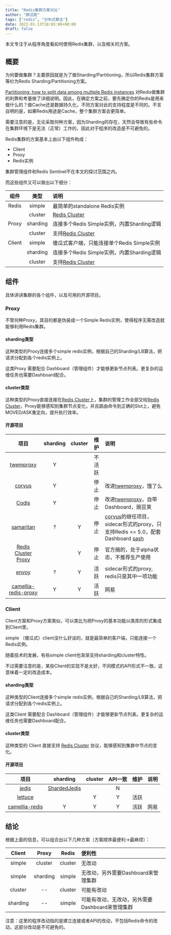 ```yaml
---
title: "Redis集群方案对比"
author: "颇忒脱"
tags: ["redis", "分布式算法"]
date: 2022-01-13T10:03:00+08:00
draft: false
---
```


本文专注于从程序角度看如何使用Redis集群，以及相关的方案。

<!--more-->

## 概要

为何要做集群？主要原因就是为了做Sharding/Partitioning，所以Redis集群方案等价为Redis Sharding/Partitioning方案。

[Partitioning: how to split data among multiple Redis instances][1] 对Redis做集群的利弊和考量做了详细说明。因此，在确定方案之前，要先确定你的Redis是用来做什么的？做Cache还是数据持久化，不同方案对此的支持程度是不同的。不言自明的是，如果Redis用途是Cache，整个集群方案会更简单。

需要注意的是，无论采取何种方案，因为Sharding的存在，天然会导致有些命令在集群环境下是无法（正常）工作的，因此对于程序的改造是不可避免的。

Redis集群的方案基本上由以下组件构成：

* Client
* Proxy
* Redis实例

集群管理组件和Redis Sentinel不在本文的探讨范围之内。

而这些组件又可以做出以下细分：

| 组件       | 类型            | 说明      |
|:---------:|:---------------:|:---------|
| Redis     | simple          | 最简单的standalone Redis实例 |
|           | cluster         | [Redis Cluster][3] |
| Proxy     | sharding        | 连接多个Redis Simple实例，内置Sharding逻辑 |
|           | cluster         | 支持[Redis Cluster][3] |
| Client    | simple          | 傻瓜式客户端，只能连接单个Redis Simple实例 |
|           | sharding        | 连接多个Redis Simple实例，内置Sharding逻辑 |
|           | cluster         | 支持[Redis Cluster][3] |


## 组件

具体讲讲集群的各个组件，以及可用的开源项目。

### Proxy

不管何种Proxy，其目的都是伪装成一个Simple Redis实例，使得程序无需改造就能够利用Redis集群。

#### sharding类型

这种类型的Proxy连接多个simple redis实例，根据自己的Sharding/LB算法，把请求分配到各个redis实例上。

这类Proxy 需要配合 Dashboard（管理组件）才能够更新节点列表。更复杂的运维任务也需要Dashboard配合。

#### cluster类型

这种类型的Proxy直接连接在[Redis Cluster][3]上，集群的管理工作全部交给[Redis Cluster][3]，Proxy能够感知到集群节点变化，并且路由命令到正确的Slot上，避免MOVED/ASK重定向，提升执行效率。

#### 开源项目

| 项目        | sharding | cluster | 维护       | 说明                     |
|:----------:|:---------:|:--------:|:-----:|:-------------------------|
| [twemproxy][4]  | Y | | 不活跃 | |
| [corvus][6]     | Y | | 停止 | 改进[twemproxy][4]，饿了么  |
| [Codis][12] | Y | | 停止 | 改进[twemproxy][4]，自带Dashboard，豌豆荚 |
| [samaritan][8]  | ? | Y | 停止 | [corvus][6]的继任项目，sidecar形式的proxy，只支持Redis <= 5.0，配套Dashboard [sash][9] |
| [Redis Cluster Proxy][5] | | Y | 停止 | 官方搞的，处于alpha状态，不推荐生产使用 |
| [envoy][10]     | ? | Y | 活跃 | sidecar形式的proxy, redis只是其中一项功能 |
| [camellia-redis-proxy][11] | Y | Y | 活跃 | 网易 |


### Client

Client方案和Proxy方案类似，可以类比为把Proxy的基本功能以类库的形式集成到Client里。

simple （傻瓜式）client没什么好谈的，就是最简单的客户端，只能连接一个Redis实例。

随着技术的发展，有些simple client也渐渐支持sharding和cluster特性。

不过需要注意的是，某些Client的实现不是太好，不同模式的API形式不一致，这意味着一定的改造成本。

#### sharding类型

这种类型的Client连接多个simple redis实例，根据自己的Sharding/LB算法，把请求分配到各个redis实例上。

这类Client 需要配合 Dashboard（管理组件）才能够更新节点列表。更复杂的运维任务也需要Dashboard配合。

#### cluster类型

这种类型的 Client 直接支持 [Redis Cluster][3] 协议，能够感知到集群中节点的变化。

#### 开源项目

| 项目        | sharding | cluster | API一致 | 维护   | 说明                     |
|:----------:|:---------:|:--------:|:-----:|:-----:|:-------|
| [jedis][13]          | [ShardedJedis][2]  |  | N |    |    |
| [lettuce][14]        |   | Y | Y | 活跃 |      |
| [camellia-redis][11] | Y | Y | Y | 活跃 | 网易 |

## 结论

根据上面的信息，可以组合出以下几种方案（方案顺序最便利->最麻烦）：

|   Client     |   Proxy     |   Redis     | 便利性 |
|:------------:|:-----------:|:-----------:|:------|
| simple       | cluster     | cluster     | 无改动 |
| simple       | sharding    | simple      | 无改动，另外需要Dashboard来管理集群  |
| cluster      | --          | cluster     | 可能有改动|
| sharding     | --          | simple      | 可能有改动，无改动，另外需要Dashboard来管理集群 |

注意：这里的程序改动指的是建立连接或者API的改动，不包括Redis命令的改动，这部分改动是不可避免的。

[1]: https://redis.io/topics/partitioning
[2]: https://github.com/redis/jedis/wiki/AdvancedUsage#shardedjedis
[3]: https://redis.io/topics/cluster-tutorial
[4]: https://github.com/twitter/twemproxy
[5]: https://github.com/RedisLabs/redis-cluster-proxy
[6]: https://github.com/eleme/corvus
[7]: https://github.com/samaritan-proxy/samaritan
[8]: https://samaritan-proxy.github.io/docs/arch/protocol/redis/redis/
[9]: https://github.com/samaritan-proxy/sash
[10]: https://www.envoyproxy.io/docs/envoy/latest/intro/arch_overview/other_protocols/redis
[11]: https://github.com/netease-im/camellia
[12]: https://github.com/CodisLabs/codis
[13]: https://github.com/redis/jedis
[14]: https://lettuce.io/docs/
